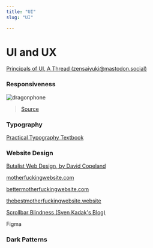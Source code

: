 ```yaml
---
title: "UI"
slug: "UI"

---
```


# UI and UX

[Principals of UI, A Thread (zensaiyuki@mastodon.social)](https://mastodon.social/@zensaiyuki/102683452946911475)

### Responsiveness

![dragonphone](/dragonphone.jpeg ':size=45%')

> [Source](https://twitter.com/kogotsuchidark/status/1313211696677302273/photo/1)

### Typography

[Practical Typography Textbook](https://practicaltypography.com/)

### Website Design

[Butalist Web Design, by David Copeland](https://brutalist-web.design/)

[motherfuckingwebsite.com](http://motherfuckingwebsite.com/)

[bettermotherfuckingwebsite.com](http://bettermotherfuckingwebsite.com/)

[thebestmotherfuckingwebsite.website](https://thebestmotherfucking.website/)

[Scrollbar Blindness (Sven Kadak's Blog)](https://svenkadak.com/blog/scrollbar-blindness)

Figma

### Dark Patterns

